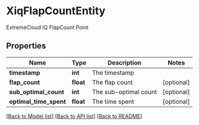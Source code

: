 # XiqFlapCountEntity

ExtremeCloud IQ FlapCount Point
## Properties
Name | Type | Description | Notes
------------ | ------------- | ------------- | -------------
**timestamp** | **int** | The timestamp | 
**flap_count** | **float** | The flap count | [optional] 
**sub_optimal_count** | **int** | The sub-optimal count | [optional] 
**optimal_time_spent** | **float** | The time spent | [optional] 

[[Back to Model list]](../README.md#documentation-for-models) [[Back to API list]](../README.md#documentation-for-api-endpoints) [[Back to README]](../README.md)


